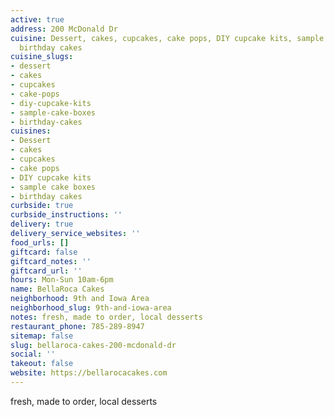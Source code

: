 ```yaml
---
active: true
address: 200 McDonald Dr
cuisine: Dessert, cakes, cupcakes, cake pops, DIY cupcake kits, sample cake boxes,
  birthday cakes
cuisine_slugs:
- dessert
- cakes
- cupcakes
- cake-pops
- diy-cupcake-kits
- sample-cake-boxes
- birthday-cakes
cuisines:
- Dessert
- cakes
- cupcakes
- cake pops
- DIY cupcake kits
- sample cake boxes
- birthday cakes
curbside: true
curbside_instructions: ''
delivery: true
delivery_service_websites: ''
food_urls: []
giftcard: false
giftcard_notes: ''
giftcard_url: ''
hours: Mon-Sun 10am-6pm
name: BellaRoca Cakes
neighborhood: 9th and Iowa Area
neighborhood_slug: 9th-and-iowa-area
notes: fresh, made to order, local desserts
restaurant_phone: 785-289-8947
sitemap: false
slug: bellaroca-cakes-200-mcdonald-dr
social: ''
takeout: false
website: https://bellarocacakes.com
---
```


fresh, made to order, local desserts